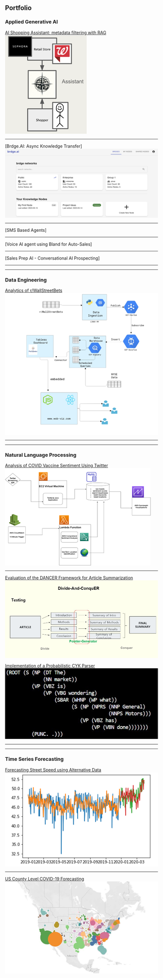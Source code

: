 ## Portfolio

### Applied Generative AI
[AI Shopping Assistant: metadata filtering with RAG](/ai-shopping)
<img src="images/shopping-assistant.png?raw=true" width="269" height="324"/>

---

[Brdge.AI: Async Knowledge Transfer]
<img src="images/brdge-ai-img.png?raw=true"/>


---

[SMS Based Agents] 

---

[Voice AI agent using Bland for Auto-Sales] 


---

[Sales Prep AI - Conversational AI Prospecting] 

---
---

### Data Engineering

[Analytics of r/WallStreetBets](/wsb-project)
<img src="images/wsb-architecture.PNG?raw=true"/>

---

---

### Natural Language Processing

[Analysis of COVID Vaccine Sentiment Using Twitter](/vaccine-project)
<img src="images/AWS-Architecture-portfolio.png?raw=true"/>

---
[Evaluation of the DANCER Framework for Article Summarization](/summary-project)
<img src="images/dancer_testing.JPG?raw=true"/>

[Implementation of a Probabilistic CYK Parser](/parsing-project)
<img src="images/ParsingExample.JPG?raw=true"/>

---

---

### Time Series Forecasting

[Forecasting Street Speed using Alternative Data](/traffic-project)
<img src="images/street_speed.png?raw=true"/>

--- 
[US County Level COVID-19 Forecasting](/covid-project)
<img src = "images/CovidJune20.JPG?raw=true"/>

